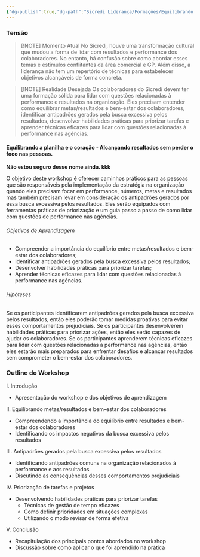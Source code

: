 ```yaml
---
{"dg-publish":true,"dg-path":"Sicredi Liderança/Formações/Equilibrando a planilha e o coração.md","permalink":"/Sicredi Liderança/Formações/Equilibrando a planilha e o coração/"}
---
```



### Tensão

> [!NOTE] Momento Atual
> No Sicredi, houve uma transformação cultural que mudou a forma de lidar com resultados e performance dos colaboradores. No entanto, há confusão sobre como abordar esses temas e estímulos conflitantes da área comercial e GP.  Além disso, a liderança não tem um repertório de técnicas para estabelecer objetivos alcançáveis de forma concreta.

> [!NOTE] Realidade Desejada
> Os colaboradores do Sicredi devem ter uma formação sólida para lidar com questões relacionadas à performance e resultados na organização. Eles precisam entender como equilibrar metas/resultados e bem-estar dos colaboradores, identificar antipadrões gerados pela busca excessiva pelos resultados, desenvolver habilidades práticas para priorizar tarefas e aprender técnicas eficazes para lidar com questões relacionadas à performance nas agências. 


#### Equilibrando a planilha e o coração - Alcançando resultados sem perder o foco nas pessoas.

**Não estou seguro desse nome ainda. kkk**

O objetivo deste workshop é oferecer caminhos práticos para as pessoas que são responsáveis pela implementação da estratégia na organização quando eles precisam focar em performance, números, metas e resultados mas também precisam levar em consideração os antipadrões gerados por essa busca excessiva pelos resultados. Eles serão equipados com ferramentas práticas de priorização e um guia passo a passo de como lidar com questões de performance nas agências.

###### Objetivos de Aprendizagem
- Compreender a importância do equilíbrio entre metas/resultados e bem-estar dos colaboradores;
- Identificar antipadrões gerados pela busca excessiva pelos resultados;
- Desenvolver habilidades práticas para priorizar tarefas;
- Aprender técnicas eficazes para lidar com questões relacionadas à performance nas agências.

###### Hipóteses
Se os participantes identificarem antipadrões gerados pela busca excessiva pelos resultados, então eles poderão tomar medidas proativas para evitar esses comportamentos prejudiciais.
Se os participantes desenvolverem habilidades práticas para priorizar ações, então eles serão capazes de ajudar os colaboradores.
Se os participantes aprenderem técnicas eficazes para lidar com questões relacionadas à performance nas agências, então eles estarão mais preparados para enfrentar desafios e alcançar resultados sem comprometer o bem-estar dos colaboradores.

### Outline do Workshop

I. Introdução
- Apresentação do workshop e dos objetivos de aprendizagem

II. Equilibrando metas/resultados e bem-estar dos colaboradores
- Compreendendo a importância do equilíbrio entre resultados e bem-estar dos colaboradores
- Identificando os impactos negativos da busca excessiva pelos resultados

III. Antipadrões gerados pela busca excessiva pelos resultados
- Identificando antipadrões comuns na organização relacionados à performance e aos resultados 
- Discutindo as consequências desses comportamentos prejudiciais 

IV. Priorização de tarefas e projetos
- Desenvolvendo habilidades práticas para priorizar tarefas 
  - Técnicas de gestão de tempo eficazes 
  - Como definir prioridades em situações complexas 
  - Utilizando o modo revisar de forma efetiva

V. Conclusão 
- Recapitulação dos principais pontos abordados no workshop  
- Discussão sobre como aplicar o que foi aprendido na prática  


